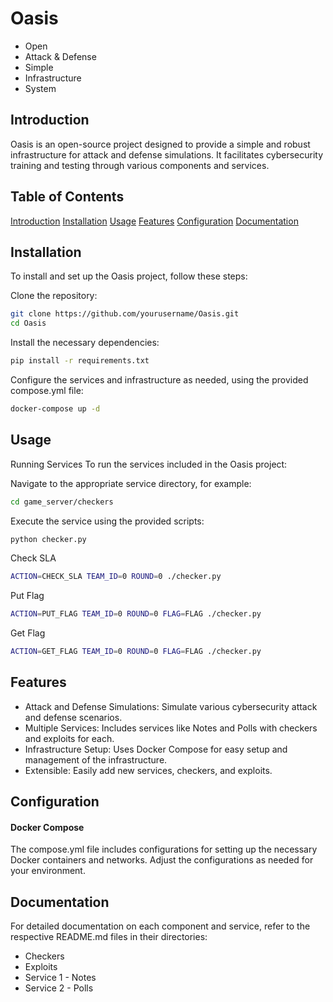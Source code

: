 # Oasis

- Open
- Attack & Defense
- Simple
- Infrastructure
- System

## Introduction
Oasis is an open-source project designed to provide a simple and robust infrastructure for attack and defense simulations. It facilitates cybersecurity training and testing through various components and services.

## Table of Contents
[Introduction](#introduction)
[Installation](#installation)
[Usage](#usage)
[Features](#features)
[Configuration](#configuration)
[Documentation](#documentation)


## Installation
To install and set up the Oasis project, follow these steps:

Clone the repository:

```bash
git clone https://github.com/yourusername/Oasis.git
cd Oasis
```

Install the necessary dependencies:

```bash
pip install -r requirements.txt
```

Configure the services and infrastructure as needed, using the provided compose.yml file:

```bash
docker-compose up -d
```

## Usage
Running Services
To run the services included in the Oasis project:

Navigate to the appropriate service directory, for example:

```bash
cd game_server/checkers
```

Execute the service using the provided scripts:

```bash
python checker.py
```

Check SLA
```bash
ACTION=CHECK_SLA TEAM_ID=0 ROUND=0 ./checker.py
```
Put Flag
```bash
ACTION=PUT_FLAG TEAM_ID=0 ROUND=0 FLAG=FLAG ./checker.py
```

Get Flag
```bash
ACTION=GET_FLAG TEAM_ID=0 ROUND=0 FLAG=FLAG ./checker.py
```

## Features
- Attack and Defense Simulations: Simulate various cybersecurity attack and defense scenarios.
- Multiple Services: Includes services like Notes and Polls with checkers and exploits for each.
- Infrastructure Setup: Uses Docker Compose for easy setup and management of the infrastructure.
- Extensible: Easily add new services, checkers, and exploits.


## Configuration
#### Docker Compose
The compose.yml file includes configurations for setting up the necessary Docker containers and networks. Adjust the configurations as needed for your environment.


## Documentation
For detailed documentation on each component and service, refer to the respective README.md files in their directories:

- Checkers
- Exploits
- Service 1 - Notes
- Service 2 - Polls

